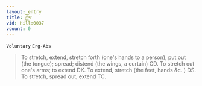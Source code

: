 ```yaml
---
layout: entry
title: རྐྱོང་
vid: Hill:0037
vcount: 0
---
```

`Voluntary` `Erg-Abs`
> To stretch, extend, stretch forth (one's hands to a person), put out (the tongue); spread; distend (the wings, a curtain) CD\.
 To stretch out one's arms; to extend DK\.
 To extend, stretch (the feet, hands &c\.
) DS\.
 To stretch, spread out, extend TC\.

